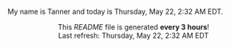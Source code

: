 My name is Tanner and today is Thursday, May 22, 2:32 AM EDT.

<p align="center">This <i>README</i> file is generated <b>every 3 hours</b>!</br>Last refresh: Thursday, May 22, 2:32 AM EDT<br /></p>

